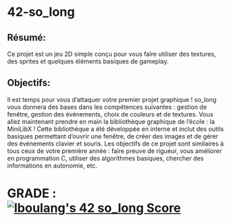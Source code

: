 # 42-so_long

## Résumé:
Ce projet est un jeu 2D simple conçu pour vous faire utiliser des textures,
des sprites et quelques éléments basiques de gameplay.

## Objectifs:
Il est temps pour vous d’attaquer votre premier projet graphique !
so_long vous donnera des bases dans les compétences suivantes : gestion de fenêtre, gestion des événements, choix de couleurs et de textures.
Vous allez maintenant prendre en main la bibliothèque graphique de l’école : la MiniLibX ! Cette bibliothèque a été développée en interne et inclut des outils basiques permettant d’ouvrir une fenêtre, de créer des images et de gérer des événements clavier et souris.
Les objectifs de ce projet sont similaires à tous ceux de votre première année : faire preuve de rigueur, vous améliorer en programmation C, utiliser des algorithmes basiques, chercher des informations en autonomie, etc.

# GRADE : [![lboulang's 42 so_long Score](https://badge42.vercel.app/api/v2/cljeck1ni001608jpwu72h2xu/project/3051996)](https://github.com/JaeSeoKim/badge42)
